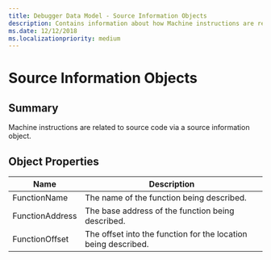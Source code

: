 ```yaml
---
title: Debugger Data Model - Source Information Objects
description: Contains information about how Machine instructions are related to source code.
ms.date: 12/12/2018
ms.localizationpriority: medium
---
```

# Source Information Objects 
## Summary
Machine instructions are related to source code via a source information object.
## Object Properties
|Name|Description|
|--- |--- |
|FunctionName|The name of the function being described.|
|FunctionAddress|The base address of the function being described.|
|FunctionOffset|The offset into the function for the location being described.|